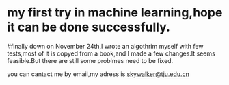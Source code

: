 # my first try in machine learning,hope it can be done successfully.

#finally down on November 24th,I wrote an algothrim myself with few tests,most of it is copyed from a book,and I made a few changes.It seems feasible.But there are still some problmes need to be fixed.

you can cantact me by email,my adress is skywalker@tju.edu.cn

